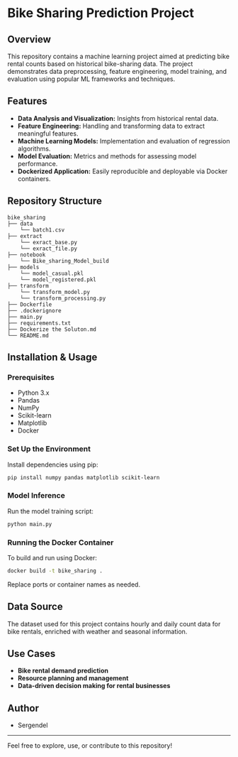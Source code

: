 # Bike Sharing Prediction Project

## Overview

This repository contains a machine learning project aimed at predicting bike rental counts based on historical bike-sharing data. The project demonstrates data preprocessing, feature engineering, model training, and evaluation using popular ML frameworks and techniques.

## Features

- **Data Analysis and Visualization:** Insights from historical rental data.
- **Feature Engineering:** Handling and transforming data to extract meaningful features.
- **Machine Learning Models:** Implementation and evaluation of regression algorithms.
- **Model Evaluation:** Metrics and methods for assessing model performance.
- **Dockerized Application:** Easily reproducible and deployable via Docker containers.

## Repository Structure

```
bike_sharing
├── data
    └── batch1.csv
├── extract
    └── exract_base.py
    └── exract_file.py    
├── notebook
    └── Bike_sharing_Model_build
├── models
    └── model_casual.pkl
    └── model_registered.pkl    
├── transform
    └── transform_model.py
    └── transform_processing.py
├── Dockerfile
├── .dockerignore
├── main.py
├── requirements.txt
├── Dockerize the Soluton.md
└── README.md
```

## Installation & Usage

### Prerequisites

- Python 3.x
- Pandas
- NumPy
- Scikit-learn
- Matplotlib
- Docker

### Set Up the Environment

Install dependencies using pip:

```bash
pip install numpy pandas matplotlib scikit-learn
```

### Model Inference

Run the model training script:

```bash
python main.py
```

### Running the Docker Container

To build and run using Docker:

```bash
docker build -t bike_sharing .
```

Replace ports or container names as needed.

## Data Source

The dataset used for this project contains hourly and daily count data for bike rentals, enriched with weather and seasonal information. 

## Use Cases

- **Bike rental demand prediction**
- **Resource planning and management**
- **Data-driven decision making for rental businesses**

## Author

- Sergendel

---

Feel free to explore, use, or contribute to this repository!
